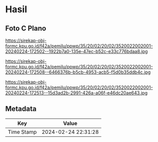 # Hasil

## Foto C Plano

https://sirekap-obj-formc.kpu.go.id/f42a/pemilu/ppwp/35/20/02/20/02/3520022002001-20240224-172502--1922b7a0-135e-47ec-b52c-e33c776bdaa8.jpg

https://sirekap-obj-formc.kpu.go.id/f42a/pemilu/ppwp/35/20/02/20/02/3520022002001-20240224-172508--6466376b-b5cb-4953-acb5-f5d0b35ddb4c.jpg

https://sirekap-obj-formc.kpu.go.id/f42a/pemilu/ppwp/35/20/02/20/02/3520022002001-20240224-172513--15d3ad2b-2991-426a-a06f-e46dc20ae643.jpg


## Metadata

| Key        | Value               |
| ---------- | ------------------- |
| Time Stamp | 2024-02-24 22:31:28 |




